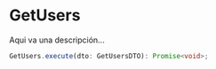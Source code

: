 # GetUsers

Aqui va una descripción...

```typescript 
GetUsers.execute(dto: GetUsersDTO): Promise<void>;
```
